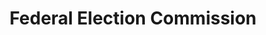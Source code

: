 ---
# This topic lives at
# https://digital.gov/topics/federal-election-commission

# Topic Title
title: "Federal Election Commission"

# description — keep it short and clear
# summary: ""

# Weight
weight: 1

# For more information on managing topics,
# see https://github.com/GSA/digitalgov.gov/wiki/topics
---